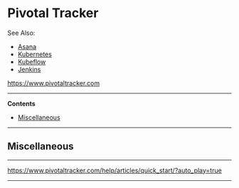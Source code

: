 # Pivotal Tracker

See Also:

- [Asana](Asana.md)
- [Kubernetes](Kubernetes.md)
- [Kubeflow](Kubeflow.md)
- [Jenkins](Jenkins.md)

https://www.pivotaltracker.com

---

**Contents**

- [Miscellaneous](PivotalTracker.md#miscellaneous)

---

## Miscellaneous

---

https://www.pivotaltracker.com/help/articles/quick_start/?auto_play=true

---
